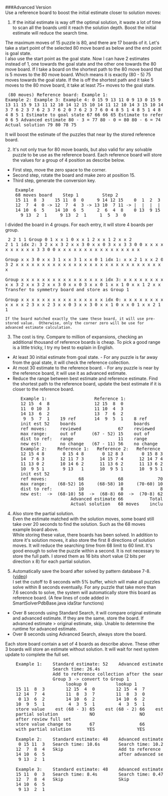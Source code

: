 ###Advanced Version  
Use a reference board to boost the initial estimate closer to solution moves:  

1.  If the initial estimate is way off the optimal solution, it waste a lot of time to scan all the boards until it reach the solution depth.  Boost the initial estimate will reduce the search time.

  The maximum moves of 15 puzzle is 80, and there are 17 boards of it.  Let's take a start point of the selected 80 move board as below and the end point is goal state.    
  I also use the start point as the goal state.  Now I can have 2 estimates instead of 1, one towards the goal state and the other one towards the 80 move board.
  If I take a board on the shortest path to the 80 move board that is 5 moves to the 80 move board.  Which means it is exactly (80 - 5) 75 moves towards the goal state.
  If the is off the shortest path and it take 5 moves to the 80 move board, it take at least 75+ moves to the goal state.
    <pre>
        (80 moves)
      Reference board:      Example 1:      Example 2:      Example 3:      Example 4:
       0 15  9 13           11  0  9 13      0 15  9 13     12 11  9 13     11 15  9 13
      11 12 10 14           12 15 10 14     11 12 10 14      3 15 10 14     12 10 14  2
       3  7  6  2            3  7  6  2      3  7  6  2      0  7  6  2      3  7  6  0 
       4  8  5  1            4  8  5  1      4  8  5  1      4  8  5  1      4  8  5  1 
      Estimate to goal state         67              66              66              65
      Estimate to reference board     3               0               6               5
      Advanced estimate     80 - 3 = 77     80 - 0 = 80     80 - 6 = 74     80 - 5 = 75
      Actual solution                79              80              78              75</pre>
  It will boost the estimate of the puzzles that near by the stored reference board.
    
2.  It's not only true for 80 move boards, but also valid for any solvable puzzle to be use as the reference board.  Each reference board will store the values for a group of 4 position as describe below. 
  * First step, move the zero space to the corner.  
  * Second step, rotate the board and make zero at position 15.  
  * Third step, generate the conversion key.  
    <pre>
     Example
     68 moves board    Step 1         Step 2                            Step 3
     15 11  8  3    15 11  8  0     9 14 12 15    0  1  2  3  4  5  6  7  8  9 10 11 12 13 14 15
     12  7  4  0 -> 12  7  4  3 -> 13 10  7 11 -> |  |  |  |  |  |  |  |  |  |  |  |  |  |  |  |
     14 10  6  5    14 10  6  5     2  6  4  8    0 13  9 15 11 14 10  7 12  1  6  8  3  5  2  4
       9 13  2  1     9 13  2  1     1  5  3  0</pre>

  I divided the board in 4 groups.  For each entry, it will store 4 boards per group.
    <pre>
        2 2 1 1      Group     0 1 x x    1 0 x x    1 2 x x    1 2 x x
        2 2 1 1      idx 2:    3 2 x x    3 2 x x    3 0 x x    0 3 x x
        3 3 0 0                x x x x    x x x x    x x x x    x x x x
        3 3 0 0                x x x x    x x x x    x x x x    x x x x  
                     Group     x x 3 0    x x 3 1    x x 3 1    x x 0 1
                     idx 1:    x x 2 1    x x 2 0    x x 0 2    x x 3 2
                               x x x x    x x x x    x x x x    x x x x
                               x x x x    x x x x    x x x x    x x x x  
                     Group     x x x x    x x x x    x x x x    x x x x
                     idx 3:    x x x x    x x x x    x x x x    x x x x
                               3 2 x x    3 2 x x    3 0 x x    0 3 x x
                               0 1 x x    1 0 x x    1 2 x x    1 2 x x
                               Transfer to symmetry board and store as Group 1  
                     Group     x x x x    x x x x    x x x x    x x x x
                     idx 0:    x x x x    x x x x    x x x x    x x x x
                               x x 2 3    x x 2 3    x x 0 3    x x 3 0
                               x x 1 0    x x 0 1    x x 2 1    x x 2 1</pre>
                               
    If the board matched exactly the same these board, it will use pre-stored value.  Otherwise, only the corner zero will be use for advanced estimate calculation.

3.  The cost is tiny.  Compare to million of expansions, checking an additional thousand of reference boards is cheap.  To pick a good range is a little tricky, I try my best to explain in English. 
  * At least 30 initial estimate from goal state. - For any puzzle is far away from the goal state, it will check the reference collection.  
  * At most 30 estimate to the reference board. - For any puzzle is near by the reference board, it will use it as advanced estimate.
  * Reduce the range between best estimate and reference estimate.  Find the shortest path to the reference board, update the best estimate if it is closer to the reference board.
    <pre>
       Example 1:                  Reference 1:                Reference 2:
       12 15  4  8                 12 15  8  0                 12 15  4  0 
       11  0 10  3                 11 10  4  3                 11 10  3  8 
       14 13  6  2                 13  7  6  2                 14 13  6  2 
        9  5  7  1    19 ref       14  9  5  1    8 ref         9  5  7  1
       init est 52    boards                      boards                     Adv est  62
       ref moves:     reviewed              67    reviewed              65   Actual   66 moves
       max range:     out of      (67 - 52) 15    out of      (65 - 56)  9
       dist to ref:   range                 11    range                  3
       new est:       no change   (67 - 11) 56    no change   (65 -  3) 62   
       Example 2:    Reference 1:   Reference 2:   Reference 3:   Reference 4:   Reference 5:
       12 15 4 8       0 15 4 8       0 12 8 3       0 15 8 3       0 15 4 8      12 15 8 0
       14  7 6 3      12 11 7 3      14 15 7 4      12 14 7 4      12 14 7 3      14  7 4 3
       11 13 0 2      10 14 6 2      11 13 6 2      11 13 6 2      11 13 6 2      11 13 6 2
       10  9 5 1       9 13   1      10  9 5 1      10  9 5 1      10  9 5 1      10  9 5 1
       init est 52
       ref moves:            68             68             70             68             69
       max range:    (68-52) 16     (68-58) 10     (70-60) 10      (68-62) 6      (69-64) 5
       dist to ref:          10              8              8              4              3
       new est:  ->  (68-10) 58  ->  (68-8) 60  ->  (70-8) 62  ->  (68-4) 64  ->  (69-3) 66
                          Advanced estimate 66          Total reviewed reference boards: 13
                          Actual solution   68 moves    include 8 board are out of range
  </pre>

4.  Also store the partial solution.  
  Even the estimate matched with the solution moves, some board still take over 20 seconds to find the solution.  Such as the 68 moves example board above.  
  While storing these value, there boards has been solved.  In addition to store it's solution moves, it also store the first 8 directions of solution moves.  It will reduce the searching time from 68 limit to 60 limit.  It's good enough to solve the puzzle within a second.  It is not necessary to store the full path.  I stored them as 16 bits short value (2 bits per direction x 8) for each partial solution.

5.  Automatically save the board after solved by pattern database 7-8.  ([video])  
  I set the cutoff to 8 seconds with 5% buffer, which will make all puzzles solve within 8 seconds eventually.  For any puzzle that take more than 7.6 seconds to solve, the system will automatically store this board as reference board.  (A few lines of code added in SmartSolverPdbBase.java idaStar functions)
  * Over 8 seconds using Standard Search, it will compare original estimate and advanced estimate.
    If they are the same, store the board.
    If advanced estimate > original estimate, skip.  Unable to determine the runtime for advanced estimate.
  * Over 8 seconds using Advanced Search, always store the board.

  Each store board contain a set of 4 boards as describe above.  These other 3 boards will store an estimate without solution.  It will wait for next system update to complete the full set.  
  <pre>
    Example 1:    Standard estimate: 52    Advanced estimate: same      Actual moves: 68    
                  Search time: 26.4s       
                  Add to reference collection after the search, either std/adv version.
                  Group 3 -> convert to Group 1
                       lookup 0           lookup 1           lookup 2           lookup 3
    15 11  8  3        12 15  4  0        12 15  4  7        12 15  4  7        12 15  0  7 
    12 14  7  4        11  8  3  7        11  8  3  0        11  8  0  3        11  8  4  3 
     0 13  6  2        14 10  6  2        14 10  6  2        14 10  6  2        14 10  6  2        
    10  9  5  1         4  3  5  1         4  3  5  1         4  3  5  1         4  3  5  1   
    store value    est (68 - 3) 65    est (68 - 2) 66    est (68 - 1) 67                 68
    partial solution            NO                 NO                 NO                YES
    after review full set
    store value change to       67                 66                 67                 68
    with partial solution      YES                YES                YES                YES  
    
    Example 2:    Standard estimate: 48    Advanced estimate: 64        Actual moves: 66
     0 15 11  3   Search time: 10.6s       Search time: 10.2s
    12  7  8  4   Skip                     Add to reference collection
    14 10  6  5                            after advanced search only.
     9 13  2  1 
                   
    Example 3:    Standard estimate: 48    Advanced estimate: 66        Actual moves: 66
    15 11  0  3   Search time: 8.4s        Search time: 0.47s      
    12  7  8  4   Skip                     Skip         
    14 10  6  5 
     9 13  2  1</pre>

[video]: https://youtu.be/QBhoM1RySPQ

